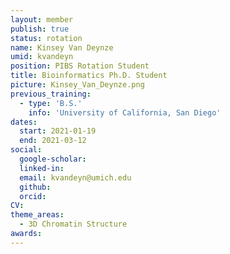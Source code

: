 ```yaml
---
layout: member
publish: true
status: rotation
name: Kinsey Van Deynze
umid: kvandeyn
position: PIBS Rotation Student
title: Bioinformatics Ph.D. Student
picture: Kinsey_Van_Deynze.png
previous_training:
  - type: 'B.S.'
    info: 'University of California, San Diego'
dates:
  start: 2021-01-19
  end: 2021-03-12
social: 
  google-scholar: 
  linked-in: 
  email: kvandeyn@umich.edu
  github:
  orcid:
CV: 
theme_areas:
  - 3D Chromatin Structure
awards:
---
```



